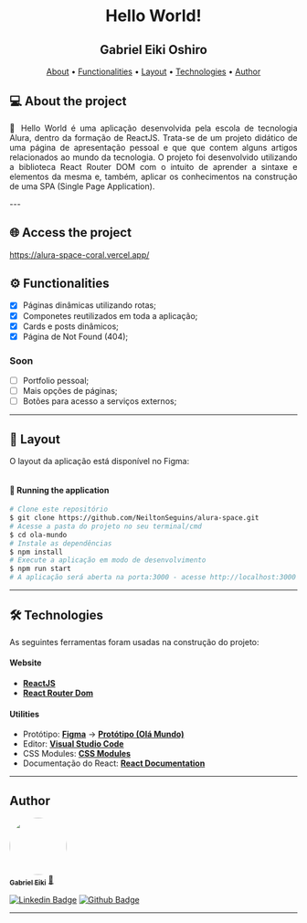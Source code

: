 <h1 align="center">
    Hello World!
</h1>

<h2 align="center">
Gabriel Eiki Oshiro
</h2>

<p align="center">
 <a href="#-about-the-project">About</a> •
 <a href="#-functionalities">Functionalities</a> •
 <a href="#-layout">Layout</a> •
 <a href="#-technologies">Technologies</a> •
 <a href="#-autor">Author</a>  
 <!-- <a href="#user-content--licença">Licence</a> -->
</p>


## 💻 About the project
<p align="justify">
🚀 Hello World é uma aplicação desenvolvida pela escola de tecnologia Alura, dentro da formação de ReactJS. Trata-se de um projeto didático de uma página de apresentação pessoal e que que contem alguns artigos relacionados ao mundo da tecnologia. O projeto foi desenvolvido utilizando a biblioteca React Router DOM com o intuito de aprender a sintaxe e elementos da mesma e, também, aplicar os conhecimentos na construção de uma SPA (Single Page Application).
</p>
---

## 🌐 Access the project
https://alura-space-coral.vercel.app/

## ⚙️ Functionalities

- [x] Páginas dinâmicas utilizando rotas;
- [x] Componetes reutilizados em toda a aplicação;
- [x] Cards e posts dinâmicos;
- [x] Página de Not Found (404);

### Soon

- [ ] Portfolio pessoal;
- [ ] Mais opções de páginas;
- [ ] Botões para acesso a serviços externos;

---

## 🎨 Layout

O layout da aplicação está disponível no Figma:

<a href="https://www.figma.com/file/nDTrIQxTu6aldQG0o0iAbj/Ol%C3%A1%2C-Mundo!---Projeto-React%3A-router?node-id=38%3A717&t=xpmwOGTCDZJpuaWi-0">
  <img alt="" src="https://img.shields.io/badge/Acessar%20Layout%20-Figma-%2304D361">
</a>

#### 🧭 Running the application

```bash
# Clone este repositório
$ git clone https://github.com/NeiltonSeguins/alura-space.git
# Acesse a pasta do projeto no seu terminal/cmd
$ cd ola-mundo
# Instale as dependências
$ npm install
# Execute a aplicação em modo de desenvolvimento
$ npm run start
# A aplicação será aberta na porta:3000 - acesse http://localhost:3000
```
---

## 🛠 Technologies

As seguintes ferramentas foram usadas na construção do projeto:

#### **Website**

- **[ReactJS](https://reactjs.org/)**
- **[React Router Dom](https://reactrouter.com/en/main)**

#### **Utilities**

- Protótipo: **[Figma](https://www.figma.com/)** → **[Protótipo (Olá Mundo)](https://www.figma.com/file/nDTrIQxTu6aldQG0o0iAbj/Ol%C3%A1%2C-Mundo!---Projeto-React%3A-router?node-id=38%3A717&t=xpmwOGTCDZJpuaWi-0)**
- Editor: **[Visual Studio Code](https://code.visualstudio.com/)**
- CSS Modules: **[CSS Modules](https://github.com/css-modules/css-modules)**
- Documentação do React: **[React Documentation](https://create-react-app.dev/docs/adding-a-stylesheet/)**

---

## Author

<a href="https://www.instagram.com/gaeiki/">
 <img style="border-radius: 100%;" src="https://avatars.githubusercontent.com/u/64814663?v=4" width="100px;" alt=""/>
 <br />
 <sub><b>Gabriel Eiki</b></sub></a> <a href="https://www.linkedin.com/in/gabriel-eiki-oshiro-07b324b0/" title="Gabriel Eiki Oshiro">🚀</a>
 <br />

[![Linkedin Badge](https://img.shields.io/badge/-GabrielEiki-blue?style=flat-square&logo=Linkedin&logoColor=white&link=https://www.linkedin.com/in/ne%C3%ADlton-seguins-bb8786a6/)](https://www.linkedin.com/in/gabriel-eiki-oshiro-07b324b0/)
[![Github Badge](https://img.shields.io/badge/-GabrielEiki-161b22?style=flat-square&logo=Github&logoColor=white&link=https://github.com/gaeiki)](https://github.com/gaeiki)

---

<!-- ## 📝 Licença

Desenvolvido por [Alura](https://www.alura.com.br/).

--- -->